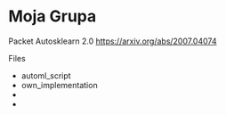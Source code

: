 # Moja Grupa

Packet Autosklearn 2.0 https://arxiv.org/abs/2007.04074

Files
- automl_script
- own_implementation
-
-
